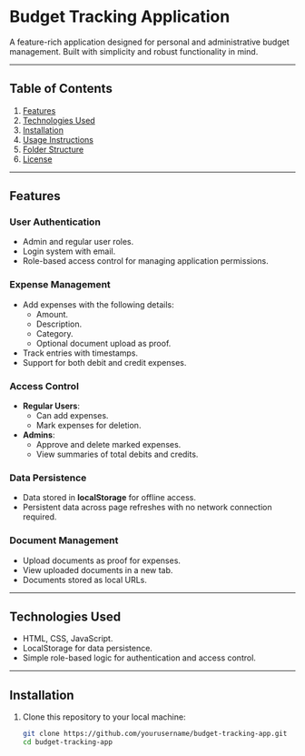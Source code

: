 # **Budget Tracking Application**

A feature-rich application designed for personal and administrative budget management. Built with simplicity and robust functionality in mind.

---

## **Table of Contents**

1. [Features](#features)  
2. [Technologies Used](#technologies-used)  
3. [Installation](#installation)  
4. [Usage Instructions](#usage-instructions)  
5. [Folder Structure](#folder-structure)  
6. [License](#license)

---

## **Features**

### **User Authentication**
- Admin and regular user roles.
- Login system with email.
- Role-based access control for managing application permissions.

### **Expense Management**
- Add expenses with the following details:
  - Amount.
  - Description.
  - Category.
  - Optional document upload as proof.
- Track entries with timestamps.
- Support for both debit and credit expenses.

### **Access Control**
- **Regular Users**:
  - Can add expenses.
  - Mark expenses for deletion.
- **Admins**:
  - Approve and delete marked expenses.
  - View summaries of total debits and credits.

### **Data Persistence**
- Data stored in **localStorage** for offline access.
- Persistent data across page refreshes with no network connection required.

### **Document Management**
- Upload documents as proof for expenses.
- View uploaded documents in a new tab.
- Documents stored as local URLs.

---

## **Technologies Used**
- HTML, CSS, JavaScript.
- LocalStorage for data persistence.
- Simple role-based logic for authentication and access control.

---

## **Installation**

1. Clone this repository to your local machine:
   ```bash
   git clone https://github.com/yourusername/budget-tracking-app.git
   cd budget-tracking-app
